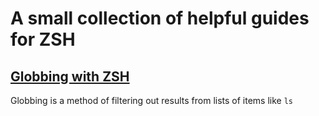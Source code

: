 # A small collection of helpful guides for ZSH

## [Globbing with ZSH](zsh-globbing.md)

Globbing is a method of filtering out results from lists of items like `ls`
